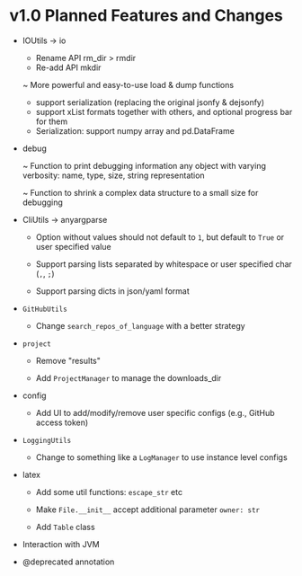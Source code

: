 # v1.0 Planned Features and Changes

- IOUtils -> io

  + Rename API rm_dir > rmdir
  + Re-add API mkdir
  
  ~ More powerful and easy-to-use load & dump functions
    + support serialization (replacing the original jsonfy & dejsonfy)
    + support xList formats together with others, and optional progress bar for them
    
  - Serialization: support numpy array and pd.DataFrame
    
- debug

  ~ Function to print debugging information any object with varying verbosity:
    name, type, size, string representation
    
  ~ Function to shrink a complex data structure to a small size for debugging

- CliUtils -> anyargparse

  - Option without values should not default to `1`, but default to
    `True` or user specified value
    
  - Support parsing lists separated by whitespace or user specified
    char (`,`, `;`)
    
  - Support parsing dicts in json/yaml format
  
- `GitHubUtils`

  - Change `search_repos_of_language` with a better strategy
  
- `project`

  - Remove "results"
  
  - Add `ProjectManager` to manage the downloads_dir
  
- config

  - Add UI to add/modify/remove user specific configs (e.g., GitHub
    access token)
    
- `LoggingUtils`

  - Change to something like a `LogManager` to use instance level
    configs
    
- latex

  - Add some util functions: `escape_str` etc
  
  - Make `File.__init__` accept additional parameter `owner: str`
  
  - Add `Table` class

- Interaction with JVM

- @deprecated annotation
